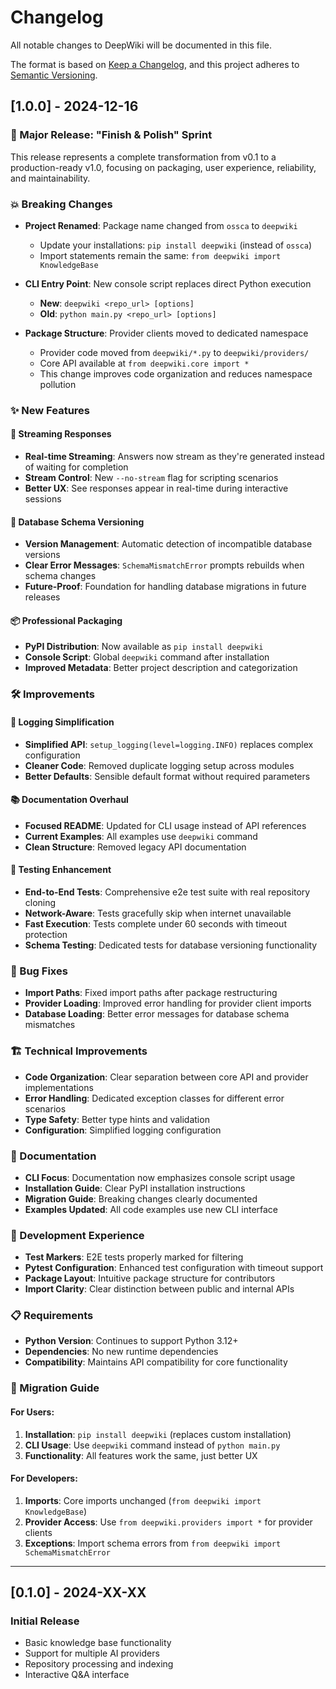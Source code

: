 # Changelog

All notable changes to DeepWiki will be documented in this file.

The format is based on [Keep a Changelog](https://keepachangelog.com/en/1.0.0/),
and this project adheres to [Semantic Versioning](https://semver.org/spec/v2.0.0.html).

## [1.0.0] - 2024-12-16

### 🎉 Major Release: "Finish & Polish" Sprint

This release represents a complete transformation from v0.1 to a production-ready v1.0, focusing on packaging, user experience, reliability, and maintainability.

### 💥 Breaking Changes

- **Project Renamed**: Package name changed from `ossca` to `deepwiki`
  - Update your installations: `pip install deepwiki` (instead of `ossca`)
  - Import statements remain the same: `from deepwiki import KnowledgeBase`

- **CLI Entry Point**: New console script replaces direct Python execution
  - **New**: `deepwiki <repo_url> [options]`
  - **Old**: `python main.py <repo_url> [options]`

- **Package Structure**: Provider clients moved to dedicated namespace
  - Provider code moved from `deepwiki/*.py` to `deepwiki/providers/`
  - Core API available at `from deepwiki.core import *`
  - This change improves code organization and reduces namespace pollution

### ✨ New Features

#### 🌊 Streaming Responses
- **Real-time Streaming**: Answers now stream as they're generated instead of waiting for completion
- **Stream Control**: New `--no-stream` flag for scripting scenarios
- **Better UX**: See responses appear in real-time during interactive sessions

#### 🔄 Database Schema Versioning
- **Version Management**: Automatic detection of incompatible database versions
- **Clear Error Messages**: `SchemaMismatchError` prompts rebuilds when schema changes
- **Future-Proof**: Foundation for handling database migrations in future releases

#### 📦 Professional Packaging
- **PyPI Distribution**: Now available as `pip install deepwiki`
- **Console Script**: Global `deepwiki` command after installation
- **Improved Metadata**: Better project description and categorization

### 🛠 Improvements

#### 🎯 Logging Simplification
- **Simplified API**: `setup_logging(level=logging.INFO)` replaces complex configuration
- **Cleaner Code**: Removed duplicate logging setup across modules
- **Better Defaults**: Sensible default format without required parameters

#### 📚 Documentation Overhaul
- **Focused README**: Updated for CLI usage instead of API references  
- **Current Examples**: All examples use `deepwiki` command
- **Clean Structure**: Removed legacy API documentation

#### 🧪 Testing Enhancement
- **End-to-End Tests**: Comprehensive e2e test suite with real repository cloning
- **Network-Aware**: Tests gracefully skip when internet unavailable
- **Fast Execution**: Tests complete under 60 seconds with timeout protection
- **Schema Testing**: Dedicated tests for database versioning functionality

### 🐛 Bug Fixes

- **Import Paths**: Fixed import paths after package restructuring
- **Provider Loading**: Improved error handling for provider client imports
- **Database Loading**: Better error messages for database schema mismatches

### 🏗 Technical Improvements

- **Code Organization**: Clear separation between core API and provider implementations
- **Error Handling**: Dedicated exception classes for different error scenarios
- **Type Safety**: Better type hints and validation
- **Configuration**: Simplified logging configuration

### 📖 Documentation

- **CLI Focus**: Documentation now emphasizes console script usage
- **Installation Guide**: Clear PyPI installation instructions
- **Migration Guide**: Breaking changes clearly documented
- **Examples Updated**: All code examples use new CLI interface

### 🔧 Development Experience

- **Test Markers**: E2E tests properly marked for filtering
- **Pytest Configuration**: Enhanced test configuration with timeout support
- **Package Layout**: Intuitive package structure for contributors
- **Import Clarity**: Clear distinction between public and internal APIs

### 📋 Requirements

- **Python Version**: Continues to support Python 3.12+
- **Dependencies**: No new runtime dependencies
- **Compatibility**: Maintains API compatibility for core functionality

### 🚀 Migration Guide

#### For Users:
1. **Installation**: `pip install deepwiki` (replaces custom installation)
2. **CLI Usage**: Use `deepwiki` command instead of `python main.py`
3. **Functionality**: All features work the same, just better UX

#### For Developers:
1. **Imports**: Core imports unchanged (`from deepwiki import KnowledgeBase`)
2. **Provider Access**: Use `from deepwiki.providers import *` for provider clients
3. **Exceptions**: Import schema errors from `from deepwiki import SchemaMismatchError`

---

## [0.1.0] - 2024-XX-XX

### Initial Release
- Basic knowledge base functionality
- Support for multiple AI providers
- Repository processing and indexing
- Interactive Q&A interface 